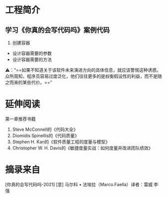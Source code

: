 # 工程简介
## 学习《你真的会写代码吗》案例代码
1. 创建容器

- 设计容器需要的参数
- 设计容器需要的方法

⚠️：“==如果不知道关于该软件未来演进方向的具体信息，就应该警惕这种诱惑。众所周知，程序员容易过度泛化，他们往往更多的是权衡假设性的利益，而不是随之而来的某些代价。==”



# 延伸阅读

第一章推荐书籍

1. Steve McConnell的《代码大全》
2. Diomidis Spinellis的《代码质量》
3. Stephen H. Kan的《软件质量工程的度量与模型》
4. Christopher W. H. Davis的《敏捷度量实战：如何度量并改进团队绩效》

# 摘录来自
[你真的会写代码吗-2021]
[意] 马尔科 • 法埃拉（Marco.Faella）译者：雷威 李强